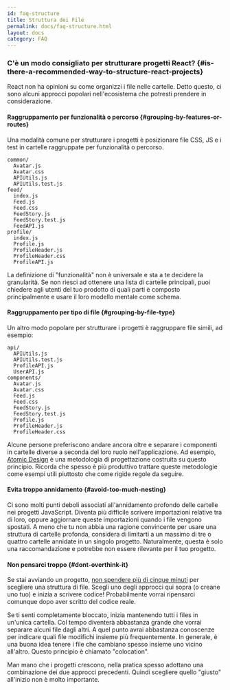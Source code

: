```yaml
---
id: faq-structure
title: Struttura dei File
permalink: docs/faq-structure.html
layout: docs
category: FAQ
---
```


### C'è un modo consigliato per strutturare progetti React? {#is-there-a-recommended-way-to-structure-react-projects}

React non ha opinioni su come organizzi i file nelle cartelle. Detto questo, ci sono alcuni approcci popolari nell'ecosistema che potresti prendere in considerazione.

#### Raggruppamento per funzionalità o percorso {#grouping-by-features-or-routes}

Una modalità comune per strutturare i progetti è posizionare file CSS, JS e i test in cartelle raggruppate per funzionalità o percorso.

```
common/
  Avatar.js
  Avatar.css
  APIUtils.js
  APIUtils.test.js
feed/
  index.js
  Feed.js
  Feed.css
  FeedStory.js
  FeedStory.test.js
  FeedAPI.js
profile/
  index.js
  Profile.js
  ProfileHeader.js
  ProfileHeader.css
  ProfileAPI.js
```

La definizione di "funzionalità" non è universale e sta a te decidere la granularità. Se non riesci ad ottenere una lista di cartelle principali, puoi chiedere agli utenti del tuo prodotto di quali parti è composto principalmente e usare il loro modello mentale come schema.

#### Raggruppamento per tipo di file {#grouping-by-file-type}

Un altro modo popolare per strutturare i progetti è raggruppare file simili, ad esempio:

```
api/
  APIUtils.js
  APIUtils.test.js
  ProfileAPI.js
  UserAPI.js
components/
  Avatar.js
  Avatar.css
  Feed.js
  Feed.css
  FeedStory.js
  FeedStory.test.js
  Profile.js
  ProfileHeader.js
  ProfileHeader.css
```

Alcune persone preferiscono andare ancora oltre e separare i componenti in cartelle diverse a seconda del loro ruolo nell'applicazione. Ad esempio, [Atomic Design](http://bradfrost.com/blog/post/atomic-web-design/) è una metodologia di progettazione costruita su questo principio. Ricorda che spesso è più produttivo trattare queste metodologie come esempi utili piuttosto che come rigide regole da seguire.

#### Evita troppo annidamento {#avoid-too-much-nesting}

Ci sono molti punti deboli associati all'annidamento profondo delle cartelle nei progetti JavaScript. Diventa più difficile scrivere importazioni relative tra di loro, oppure aggiornare queste importazioni quando i file vengono spostati. A meno che tu non abbia una ragione convincente per usare una struttura di cartelle profonda, considera di limitarti a un massimo di tre o quattro cartelle annidate in un singolo progetto. Naturalmente, questa è solo una raccomandazione e potrebbe non essere rilevante per il tuo progetto.

#### Non pensarci troppo {#dont-overthink-it}

Se stai avviando un progetto, [non spendere più di cinque minuti](https://en.wikipedia.org/wiki/Analysis_paralysis) per scegliere una struttura di file. Scegli uno degli approcci qui sopra (o creane uno tuo) e inizia a scrivere codice! Probabilmente vorrai ripensarci comunque dopo aver scritto del codice reale.

Se ti senti completamente bloccato, inizia mantenendo tutti i files in un'unica cartella. Col tempo diventerà abbastanza grande che vorrai separare alcuni file dagli altri. A quel punto avrai abbastanza conoscenze per indicare quali file modifichi insieme più frequentemente. In generale, è una buona idea tenere i file che cambiano spesso insieme uno vicino all'altro. Questo principio è chiamato "colocation".

Man mano che i progetti crescono, nella pratica spesso adottano una combinazione dei due approcci precedenti. Quindi scegliere quello "giusto" all'inizio non è molto importante.
